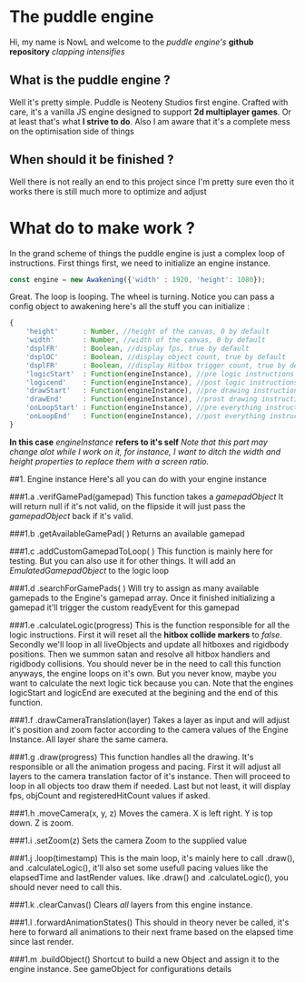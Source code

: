 # The puddle engine
Hi, my name is NowL and welcome to the *puddle engine's* **github repository**
*clapping intensifies*

## What is the puddle engine ?
Well it's pretty simple. Puddle is Neoteny Studios first engine.
Crafted with care, it's a vanilla JS engine designed to support **2d multiplayer games**.
Or at least that's what **I strive to do**.
Also I am aware that it's a complete mess on the optimisation side of things

## When should it be finished ?
Well there is not really an end to this project since I'm pretty sure even tho it works there is still much more to optimize and adjust

# What do to make work ?
In the grand scheme of things the puddle engine is just a complex loop of instructions. First things first, we need to initialize an engine instance.

```Javascript
const engine = new Awakening({'width' : 1920, 'height': 1080});
```

Great. The loop is looping. The wheel is turning.
Notice you can pass a config object to awakening here's all the stuff you can initialize :
```Javascript
{
	'height'      : Number, //height of the canvas, 0 by default
	'width'       : Number, //width of the canvas, 0 by default
	'dsplFR'      : Boolean, //display fps, true by default
	'dsplOC'      : Boolean, //display object count, true by default
	'dsplFR'      : Boolean, //display Hitbox trigger count, true by default
	'logicStart'  : Function(engineInstance), //pre logic instructions
	'logicend'    : Function(engineInstance), //post logic instructions
	'drawStart'   : Function(engineInstance), //pre drawing instructions
	'drawEnd'     : Function(engineInstance), //prost drawing instructions
	'onLoopStart' : Function(engineInstance), //pre everything instructions
	'onLoopEnd'   : Function(engineInstance), //post everything instructions
}
```
**In this case** *engineInstance* **refers to it's self**
*Note that this part may change alot while I work on it, for instance, I want to ditch the width and height properties to replace them with a screen ratio.*


##1. Engine instance
Here's all you can do with your engine instance

###1.a .verifGamePad(gamepad)
This function takes a *gamepadObject*
It will return null if it's not valid, on the flipside it will just pass the *gamepadObject* back if it's valid.

###1.b .getAvailableGamePad( )
Returns an available gamepad

###1.c .addCustomGamepadToLoop( )
This function is mainly here for testing. But you can also use it for other things.
It will add an *EmulatedGamepadObject* to the logic loop

###1.d .searchForGamePads( )
Will try to assign as many available gamepads to the Engine's gamepad array. Once it finished initializing a gamepad it'll trigger the custom readyEvent for this gamepad

###1.e .calculateLogic(progress)
This is the function responsible for all the logic instructions.
First it will reset all the **hitbox collide markers** to *false*.
Secondly we'll loop in all liveObjects and update all hitboxes and rigidbody positions.
Then we summon satan and resolve all hitbox handlers and rigidbody collisions.
You should never be in the need to call this function anyways, the engine loops on it's own.
But you never know, maybe you want to calculate the next logic tick because you can.
Note that the engines logicStart and logicEnd are executed at the begining and the end of this function.

###1.f .drawCameraTranslation(layer)
Takes a layer as input and will adjust it's position and zoom factor according to the camera values of the Engine Instance. All layer share the same camera.

###1.g .draw(progress)
This function handles all the drawing. 
It's responsible or all the animation progess and pacing.
First it will adjust all layers to the camera translation factor of it's instance.
Then will proceed to loop in all objects too draw them if needed.
Last but not least, it will display fps, objCount and registeredHitCount values if asked.

###1.h .moveCamera(x, y, z)
Moves the camera.
X is left right.
Y is top down.
Z is zoom.

###1.i .setZoom(z)
Sets the camera Zoom to the supplied value

###1.j .loop(timestamp)
This is the main loop, it's mainly here to call .draw(), and .calculateLogic(), it'll also set some usefull pacing values like the elapsedTime and lastRender values. like .draw() and .calculateLogic(), you should never need to call this.

###1.k .clearCanvas()
Clears *all* layers from this engine instance.

###1.l .forwardAnimationStates()
This should in theory never be called, it's here to forward all animations to their next frame based on the elapsed time since last render.

###1.m .buildObject()
Shortcut to build a new Object and assign it to the engine instance. See gameObject for configurations details
